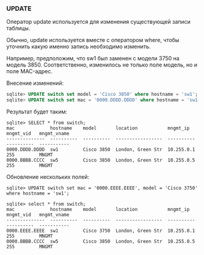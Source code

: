 ### UPDATE

Оператор update используется для изменения существующей записи таблицы.

Обычно, update используется вместе с оператором where, чтобы уточнить какую именно запись необходимо изменить.

Например, предположим, что sw1 был заменен с модели 3750 на модель 3850.
Соответственно, изменилось не только поле модель, но и поле MAC-адрес.

Внесение изменений:
```sql
sqlite> UPDATE switch set model = 'Cisco 3850' where hostname = 'sw1';
sqlite> UPDATE switch set mac = '0000.DDDD.DDDD' where hostname = 'sw1';
```

Результат будет таким:
```
sqlite> SELECT * from switch;
mac             hostname    model       location           mngmt_ip    mngmt_vid   mngmt_vname
--------------  ----------  ----------  -----------------  ----------  ----------  -----------
0000.DDDD.DDDD  sw1         Cisco 3850  London, Green Str  10.255.0.1  255         MNGMT      
0000.BBBB.CCCC  sw5         Cisco 3850  London, Green Str  10.255.0.5  255         MNGMT      
```

Обновление нескольких полей:
```
sqlite> UPDATE switch set mac = '0000.EEEE.EEEE', model = 'Cisco 3750' where hostname = 'sw1';

sqlite> select * from switch;
mac             hostname    model       location           mngmt_ip    mngmt_vid   mngmt_vname
--------------  ----------  ----------  -----------------  ----------  ----------  -----------
0000.EEEE.EEEE  sw1         Cisco 3750  London, Green Str  10.255.0.1  255         MNGMT
0000.BBBB.CCCC  sw5         Cisco 3850  London, Green Str  10.255.0.5  255         MNGMT
```
